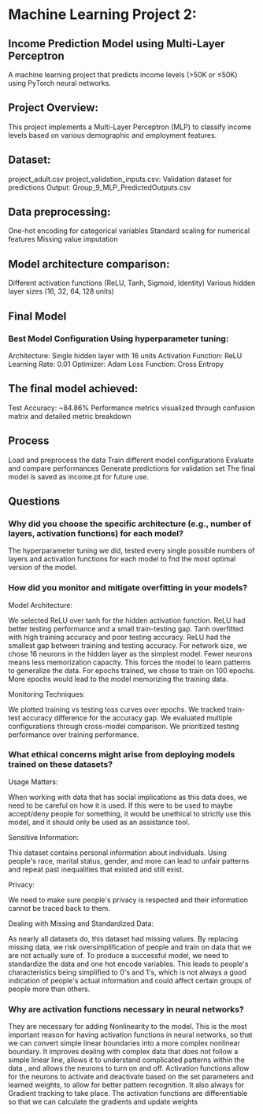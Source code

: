 # Machine Learning Project 2:
## Income Prediction Model using Multi-Layer Perceptron
A machine learning project that predicts income levels (>50K or ≤50K) using PyTorch neural networks.

## Project Overview:
This project implements a Multi-Layer Perceptron (MLP) to classify income levels based on various demographic and employment features. 

## Dataset:
project_adult.csv
project_validation_inputs.csv: Validation dataset for predictions
Output: Group_9_MLP_PredictedOutputs.csv

## Data preprocessing:
One-hot encoding for categorical variables
Standard scaling for numerical features
Missing value imputation

## Model architecture comparison:
Different activation functions (ReLU, Tanh, Sigmoid, Identity)
Various hidden layer sizes (16, 32, 64, 128 units)

## Final Model
### Best Model Configuration Using hyperparameter tuning:
Architecture: Single hidden layer with 16 units
Activation Function: ReLU
Learning Rate: 0.01
Optimizer: Adam
Loss Function: Cross Entropy


## The final model achieved:
Test Accuracy: ~84.86%
Performance metrics visualized through confusion matrix and detailed metric breakdown

## Process
Load and preprocess the data
Train different model configurations
Evaluate and compare performances
Generate predictions for validation set
The final model is saved as income.pt for future use.

## Questions
### Why did you choose the specific architecture (e.g., number of layers, activation functions) for each model?

The hyperparameter tuning we did, tested every single possible numbers of layers and activation functions for each model to fnd the most optimal version of the model.

### How did you monitor and mitigate overfitting in your models?

Model Architecture:

We selected ReLU over tanh for the hidden activation function. ReLU had better testing performance and a small train-testing gap. Tanh overfitted with high training accuracy and poor testing accuracy. ReLU had the smallest gap between training and testing accuracy. For network size, we chose 16 neurons in the hidden layer as the simplest model. Fewer neurons means less memorization capacity. This forces the model to learn patterns to generalize the data. For epochs trained, we chose to train on 100 epochs. More epochs would lead to the model memorizing the training data.

Monitoring Techniques:

We plotted training vs testing loss curves over epochs. We tracked train-test accuracy difference for the accuracy gap. We evaluated multiple configurations through cross-model comparison. We prioritized testing performance over training performance.

### What ethical concerns might arise from deploying models trained on these datasets?

Usage Matters:

When working with data that has social implications as this data does, we need to be careful on how it is used. If this were to be used to maybe accept/deny people for something, it would be unethical to strictly use this model, and it should only be used as an assistance tool.

Sensitive Information:

This dataset contains personal information about individuals. Using people's race, marital status, gender, and more can lead to unfair patterns and repeat past inequalities that existed and still exist.

Privacy:

We need to make sure people's privacy is respected and their information cannot be traced back to them.

Dealing with Missing and Standardized Data:

As nearly all datasets do, this dataset had missing values. By replacing missing data, we risk oversimplification of people and train on data that we are not actually sure of. To produce a successful model, we need to standardize the data and one hot encode variables. This leads to people's characteristics being simplified to 0's and 1's, which is not always a good indication of people's actual information and could affect certain groups of people more than others.

### Why are activation functions necessary in neural networks?

They are necessary for adding Nonlinearity to the model​. This is the most important reason for having activation functions in neural networks​, so that 
we can convert simple linear boundaries into a more complex nonlinear boundary​. It improves dealing with complex data that does not follow a simple linear line​,
allows it to understand complicated patterns within the data , and allows the neurons to turn on and off​. Activation functions allow for the neurons to activate 
and deactivate based on the set parameters and learned weights, to allow for better pattern recognition​.
It also always for Gradient tracking​ to take place. The activation functions are differentiable so that we can calculate the gradients and update weights​



  
